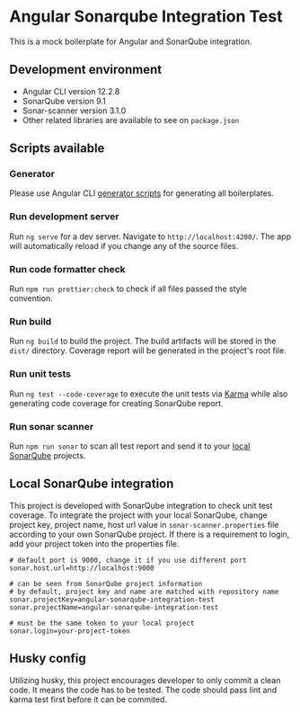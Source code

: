 # Angular Sonarqube Integration Test

This is a mock boilerplate for Angular and SonarQube integration.

## Development environment

- Angular CLI version 12.2.8
- SonarQube version 9.1
- Sonar-scanner version 3.1.0
- Other related libraries are available to see on `package.json`

## Scripts available

### Generator

Please use Angular CLI [generator scripts](https://angular.io/cli/generate) for generating all boilerplates.

### Run development server

Run `ng serve` for a dev server. Navigate to `http://localhost:4200/`. The app will automatically reload if you change any of the source files.

### Run code formatter check

Run `npm run prettier:check` to check if all files passed the style convention.

### Run build

Run `ng build` to build the project. The build artifacts will be stored in the `dist/` directory. Coverage report will be generated in the project's root file.

### Run unit tests

Run `ng test --code-coverage` to execute the unit tests via [Karma](https://karma-runner.github.io) while also generating code coverage for creating SonarQube report.

### Run sonar scanner

Run `npm run sonar` to scan all test report and send it to your [local SonarQube](##Local-SonarQube-integration) projects.

## Local SonarQube integration

This project is developed with SonarQube integration to check unit test coverage. To integrate the project with your local SonarQube, change project key, project name, host url value in `sonar-scanner.properties` file according to your own SonarQube project. If there is a requirement to login, add your project token into the properties file.

```properties
# default port is 9000, change it if you use different port
sonar.host.url=http://localhost:9000

# can be seen from SonarQube project information
# by default, project key and name are matched with repository name
sonar.projectKey=angular-sonarqube-integration-test
sonar.projectName=angular-sonarqube-integration-test

# must be the same token to your local project
sonar.login=your-project-token
```

## Husky config

Utilizing husky, this project encourages developer to only commit a clean code. It means the code has to be tested. The code should pass lint and karma test first before it can be commited.
